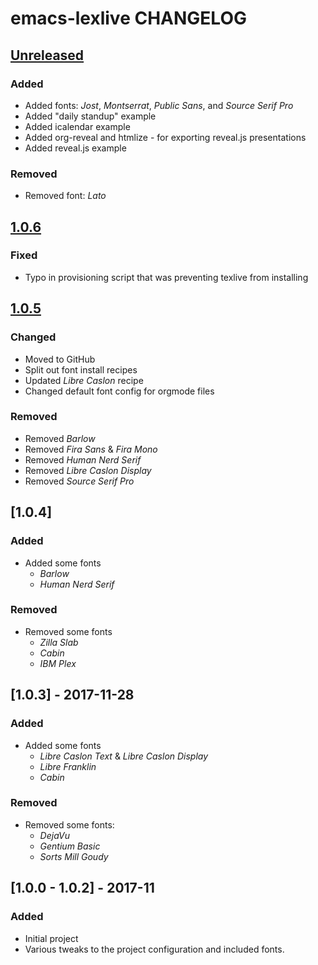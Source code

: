 # emacs-lexlive CHANGELOG

## [Unreleased]

### Added
  + Added fonts: *Jost*, *Montserrat*, *Public Sans*, and *Source Serif Pro*
  + Added "daily standup" example
  + Added icalendar example
  + Added org-reveal and htmlize - for exporting reveal.js presentations
  + Added reveal.js example


### Removed
  + Removed font: *Lato*


## [1.0.6]

### Fixed
  + Typo in provisioning script that was preventing texlive from installing


## [1.0.5]

### Changed
  + Moved to GitHub
  + Split out font install recipes
  + Updated *Libre Caslon* recipe
  + Changed default font config for orgmode files

### Removed
  + Removed *Barlow*
  + Removed *Fira Sans* & *Fira Mono*
  + Removed *Human Nerd Serif*
  + Removed *Libre Caslon Display*
  + Removed *Source Serif Pro*


## [1.0.4]

### Added
  + Added some fonts
    - *Barlow*
    - *Human Nerd Serif*

### Removed
  + Removed some fonts
    - *Zilla Slab*
    - *Cabin*
    - *IBM Plex*


## [1.0.3] - 2017-11-28

### Added
  + Added some fonts
    - *Libre Caslon Text* & *Libre Caslon Display*
    - *Libre Franklin*
    - *Cabin*

### Removed
  + Removed some fonts:
    - *DejaVu*
    - *Gentium Basic*
    - *Sorts Mill Goudy*


## [1.0.0 - 1.0.2] - 2017-11

### Added
  + Initial project
  + Various tweaks to the project configuration and included fonts.


[Unreleased]: https://github.com/hg-jt/emacs-texlive/compare/1.0.6...develop
[1.0.6]: https://github.com/hg-jt/emacs-texlive/compare/1.0.5...1.0.6
[1.0.5]: https://github.com/hg-jt/emacs-texlive/tree/1.0.5
